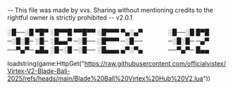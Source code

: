 -- This file was made by vvs. Sharing without mentioning credits to the rightful owner is strictly prohibited
-- v2.0.1


░█──░█ ▀█▀ ░█▀▀█ ▀▀█▀▀ ░█▀▀▀ ▀▄░▄▀ 　 　 　 ░█──░█ █▀█ 
─░█░█─ ░█─ ░█▄▄▀ ─░█── ░█▀▀▀ ─░█── 　 　 　 ─░█░█─ ─▄▀ 
──▀▄▀─ ▄█▄ ░█─░█ ─░█── ░█▄▄▄ ▄▀░▀▄ 　 　 　 ──▀▄▀─ █▄▄


loadstring(game:HttpGet("https://raw.githubusercontent.com/officialvistex/Virtex-V2-Blade-Ball-2025/refs/heads/main/Blade%20Ball%20Virtex%20Hub%20V2.lua"))
